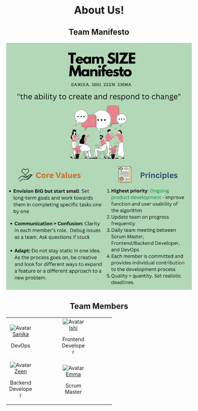 <h1 style = "text-align:center">About Us!</h1>

<h2 style="text-align:center">Team Manifesto</h2>

<img src = "/images/TeamManifesto.jpg" alt = "Team Manifesto">

<h2 style="text-align:center">Team Members</h2>

<html>
<head>
<meta name="viewport" content="width=device-width, initial-scale=1">
<style>
.card {
  box-shadow: 0 4px 8px 0 rgba(0,0,100,0);
  transition: 1s;
  width: 50%;
}

.card:hover {
  box-shadow: 0 8px 16px 0 rgb(89, 195, 244);
}

.container {
  padding: 2px 16px;
}

</style>
</head>
  <body>
  <table>
    <tr>
      <td style="text-align: center">
  <div class="card">
    <img src="https://cdn.vox-cdn.com/thumbor/mME2NEhIXqycwnTH5phNitbN8NY=/1000x0/filters:no_upscale()/cdn.vox-cdn.com/uploads/chorus_asset/file/11978695/GRIS___Screen_14.png" alt="Avatar" style="width:100%">
    <div class="container">
      <a href="https://sanikasha.github.io/superFastPages/" class="btn btn-primary">Sanika</a>
      <p>DevOps</p>
    </div>
  </div>
      </td>
      <td style="text-align: center">
  <div class="card">
    <img src="https://cdn.vox-cdn.com/thumbor/WlzQdRlCeauNToJe1WEkegBlbYg=/1000x0/filters:no_upscale()/cdn.vox-cdn.com/uploads/chorus_asset/file/11978689/GRIS___Screen_12.png" alt="Avatar" style="width:100%">
    <div class="container">
      <a href="https://random-ign.github.io/Fastpages/" class="btn btn-primary">Ishi</a>
      <p>Frontend Developer</p>
    </div>
  </div>
      </td>
    </tr>
    <tr>
      <td style="text-align: center">
  <div class="card">
    <img src="https://cdn.vox-cdn.com/thumbor/31dwE6KoG_TZBMdBFQBUFwQDbJc=/1000x0/filters:no_upscale()/cdn.vox-cdn.com/uploads/chorus_asset/file/11978685/GRIS___Screen_10.png" alt="Avatar" style="width:100%">
    <div class="container">
    <a href="https://zeen1717.github.io/zeeeeen/" class="btn btn-primary">Zeen</a>
      <p>Backend Developer</p>
    </div>
  </div>
      </td>
      <td style="text-align: center">
  <div class="card">
    <img src="https://cdn.vox-cdn.com/thumbor/2b1P7xIWEmCzN8PqecLNxEQelhI=/1000x0/filters:no_upscale()/cdn.vox-cdn.com/uploads/chorus_asset/file/11978691/GRIS___Screen_15.png" alt="Avatar" style="width:100%">
    <div class="container">
      <a href="https://e-shen2022.github.io/emma_blog/" class="btn btn-primary">Emma</a>
      <p>Scrum Master</p>
    </div>
  </div>
      </td>
    </tr>
  </table>
  </body>
</html>

